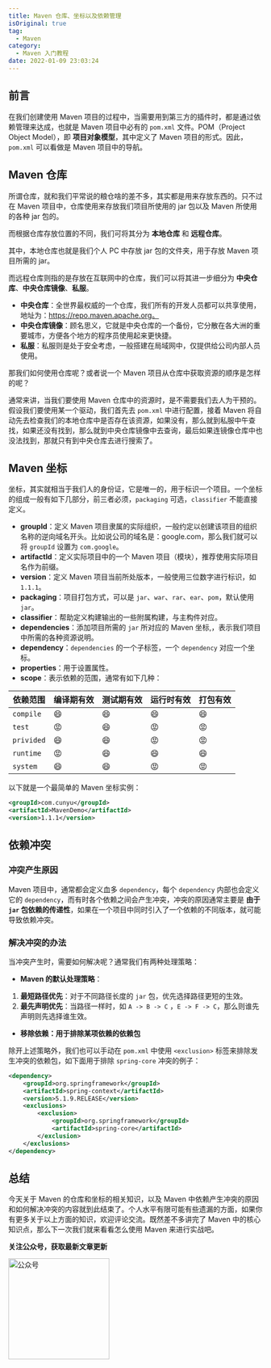 ```yaml
---
title: Maven 仓库、坐标以及依赖管理
isOriginal: true
tag:
  - Maven
category:
  - Maven 入门教程
date: 2022-01-09 23:03:24
---
```




## 前言

在我们创建使用 Maven 项目的过程中，当需要用到第三方的插件时，都是通过依赖管理来达成，也就是 Maven 项目中必有的 `pom.xml` 文件。POM（Project Object Model），即 **项目对象模型**，其中定义了 Maven 项目的形式。因此，`pom.xml` 可以看做是 Maven 项目中的导航。

## Maven 仓库

所谓仓库，就和我们平常说的粮仓啥的差不多，其实都是用来存放东西的。只不过在 Maven 项目中，仓库使用来存放我们项目所使用的 jar 包以及 Maven 所使用的各种 jar 包的。

而根据仓库存放位置的不同，我们可将其分为 **本地仓库** 和 **远程仓库**。

其中，本地仓库也就是我们个人 PC 中存放 jar 包的文件夹，用于存放 Maven 项目所需的 jar。

而远程仓库则指的是存放在互联网中的仓库，我们可以将其进一步细分为 **中央仓库**、**中央仓库镜像**、**私服**。

-   **中央仓库**：全世界最权威的一个仓库，我们所有的开发人员都可以共享使用，地址为：https://repo.maven.apache.org。
-   **中央仓库镜像**：顾名思义，它就是中央仓库的一个备份，它分散在各大洲的重要城市，方便各个地方的程序员使用起来更快捷。
-   **私服**：私服则是处于安全考虑，一般搭建在局域网中，仅提供给公司内部人员使用。

那我们如何使用仓库呢？或者说一个 Maven 项目从仓库中获取资源的顺序是怎样的呢？

通常来讲，当我们要使用 Maven 仓库中的资源时，是不需要我们去人为干预的。假设我们要使用某一个驱动，我们首先去 `pom.xml` 中进行配置，接着 Maven 将自动先去检查我们的本地仓库中是否存在该资源，如果没有，那么就到私服中午查找，如果还没有找到，那么就到中央仓库镜像中去查询，最后如果连镜像仓库中也没法找到，那就只有到中央仓库去进行搜索了。

## Maven 坐标

坐标，其实就相当于我们人的身份证，它是唯一的，用于标识一个项目。一个坐标的组成一般有如下几部分，前三者必须，`packaging` 可选，`classifier` 不能直接定义。

-   **groupId**：定义 Maven 项目隶属的实际组织，一般约定以创建该项目的组织名称的逆向域名开头。比如说公司的域名是：google.com，那么我们就可以将 `groupId` 设置为 `com.google`。
-   **artifactId**：定义实际项目中的一个 Maven 项目（模块），推荐使用实际项目名作为前缀。
-   **version**：定义 Maven 项目当前所处版本，一般使用三位数字进行标识，如 `1.1.1`。
-   **packaging**：项目打包方式，可以是 `jar`、`war`、`rar`、`ear`、`pom`，默认使用 `jar`。
-   **classifier**：帮助定义构建输出的一些附属构建，与主构件对应。
-   **dependencies**：添加项目所需的 `jar` 所对应的 Maven 坐标,，表示我们项目中所需的各种资源说明。
-   **dependency**：`dependencies` 的一个子标签，一个 `dependency` 对应一个坐标。
-   **properties**：用于设置属性。
-   **scope**：表示依赖的范围，通常有如下几种：

| 依赖范围   | 编译期有效 | 测试期有效 | 运行时有效 | 打包有效 |
| ---------- | ---------- | ---------- | ---------- | -------- |
| `compile`  | 😄          | 😄          | 😄          | 😄        |
| `test`     | 😡          | 😄          | 😡          | 😡        |
| `privided` | 😄          | 😄          | 😡          | 😡        |
| `runtime`  | 😡          | 😄          | 😄          | 😄        |
| `system`   | 😄          | 😄          | 😡          | 😡        |

以下就是一个最简单的 Maven 坐标实例：

```xml
<groupId>com.cunyu</groupId>
<artifactId>MavenDemo</artifactId>
<version>1.1.1</version>
```



## 依赖冲突

### 冲突产生原因

Maven 项目中，通常都会定义血多 `dependency`，每个 `dependency` 内部也会定义它的 `dependency`，而有时各个依赖之间会产生冲突，冲突的原因通常主要是 **由于 `jar` 包依赖的传递性**，如果在一个项目中同时引入了一个依赖的不同版本，就可能导致依赖冲突。

### 解决冲突的办法

当冲突产生时，需要如何解决呢？通常我们有两种处理策略：

-   **Maven 的默认处理策略**：

1.  **最短路径优先**：对于不同路径长度的 `jar` 包，优先选择路径更短的生效。
2.  **最先声明优先**：当路径一样时，如 `A -> B -> C` ，`E -> F -> C`，那么则谁先声明则先选择谁生效。

-   **移除依赖：用于排除某项依赖的依赖包**

除开上述策略外，我们也可以手动在 `pom.xml` 中使用 `<exclusion>` 标签来排除发生冲突的依赖包，如下面用于排除 `spring-core` 冲突的例子：

```xml
<dependency>
    <groupId>org.springframework</groupId>
    <artifactId>spring-context</artifactId>
    <version>5.1.9.RELEASE</version>
    <exclusions>
        <exclusion>
            <groupId>org.springframework</groupId>
            <artifactId>spring-core</artifactId>
        </exclusion>
    </exclusions>
</dependency>
```

## 总结

今天关于 Maven 的仓库和坐标的相关知识，以及 Maven 中依赖产生冲突的原因和如何解决冲突的内容就到此结束了。个人水平有限可能有些遗漏的方面，如果你有更多关于以上方面的知识，欢迎评论交流。既然差不多讲完了 Maven 中的核心知识点，那么下一次我们就来看看怎么使用 Maven 来进行实战吧。

**关注公众号，获取最新文章更新**

<img src="https://cdn.jsdelivr.net/gh/cunyu1943/cunyu1943@main/imgs/wepublic.gif" width="200" alt="公众号" />
